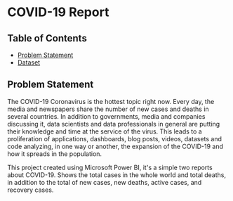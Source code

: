 # COVID-19 Report

## Table of Contents
- [Problem Statement](#Problem-Statement)
- [Dataset](#Dataset)


## Problem Statement
The COVID-19 Coronavirus is the hottest topic right now. Every day, the media and newspapers share the number of new cases and deaths in several countries. In addition to governments, media and companies discussing it, data scientists and data professionals in general are putting their knowledge and time at the service of the virus. This leads to a proliferation of applications, dashboards, blog posts, videos, datasets and code analyzing, in one way or another, the expansion of the COVID-19 and how it spreads in the population.

This project created using Microsoft Power BI, it's a simple two reports about COVID-19. Shows the total cases in the whole world and total deaths, in addition to the total of new cases, new deaths, active cases, and recovery cases.



